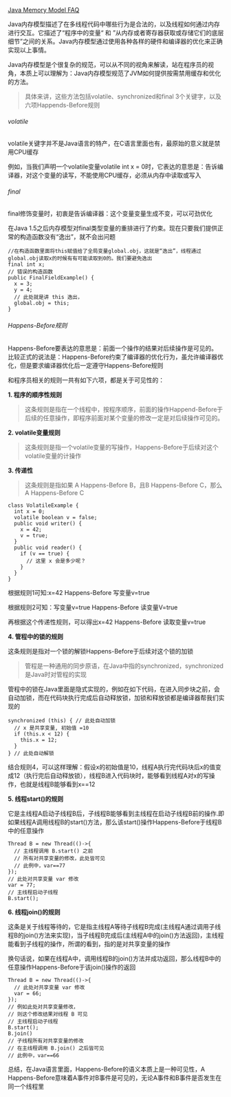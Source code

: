 [Java Memory Model FAQ](http://www.cs.umd.edu/~pugh/java/memoryModel/jsr-133-faq.html)

Java内存模型描述了在多线程代码中哪些行为是合法的，以及线程如何通过内存进行交互。它描述了“程序中的变量“ 和 ”从内存或者寄存器获取或存储它们的底层细节”之间的关系。Java内存模型通过使用各种各样的硬件和编译器的优化来正确实现以上事情。

Java内存模型是个很复杂的规范，可以从不同的视角来解读，站在程序员的视角，本质上可以理解为：Java内存模型规范了JVM如何提供按需禁用缓存和优化的方法。
> 具体来讲，这些方法包括volatile、synchronized和final 3个关键字，以及六项Happends-Before规则

###### volatile
volatile关键字并不是Java语言的特产，在C语言里面也有，最原始的意义就是禁用CPU缓存

例如，当我们声明一个volatile变量volatile int x = 0时，它表达的意思是：告诉编译器，对这个变量的读写，不能使用CPU缓存，必须从内存中读取或写入

###### final
final修饰变量时，初衷是告诉编译器：这个变量变量生成不变，可以可劲优化

在Java 1.5之后内存模型对final类型变量的重排进行了约束。现在只要我们提供正常的构造函数没有“逸出”，就不会出问题

```
//在构造函数里面将this赋值给了全局变量global.obj，这就是“逸出”，线程通过global.obj读取x的时候有有可能读取到0的。我们要避免逸出
final int x;
// 错误的构造函数
public FinalFieldExample() { 
  x = 3;
  y = 4;
  // 此处就是讲 this 逸出，
  global.obj = this;
}

```



###### Happens-Before规则
Happens-Before要表达的意思是：前面一个操作的结果对后续操作是可见的。
比较正式的说法是：Happens-Before约束了编译器的优化行为，虽允许编译器优化，但是要求编译器优化后一定遵守Happens-Before规则

和程序员相关的规则一共有如下六项，都是关于可见性的：

**1. 程序的顺序性规则**

> 这条规则是指在一个线程中，按程序顺序，前面的操作Happend-Before于后续的任意操作，即程序前面对某个变量的修改一定是对后续操作可见的。

**2. volatile变量规则**

> 这条规则是指一个volatile变量的写操作，Happens-Before于后续对这个volatile变量的计操作

**3. 传递性**

> 这条规则是指如果 A Happens-Before B，且B Happens-Before C，那么A Happens-Before C


```
class VolatileExample {
  int x = 0;
  volatile boolean v = false;
  public void writer() {
    x = 42;
    v = true;
  }
  public void reader() {
    if (v == true) {
      // 这里 x 会是多少呢？
    }
  }
}

```
根据规则1可知:x=42 Happens-Before 写变量v=true

根据规则2可知：写变量v=true Happens-Before 读变量V=true

再根据这个传递性规则，可以得出x=42 Happens-Before 读取变量v=true


**4. 管程中的锁的规则**

这条规则是指对一个锁的解锁Happens-Before于后续对这个锁的加锁

> 管程是一种通用的同步原语，在Java中指的synchronized，synchronized是Java时对管程的实现

管程中的锁在Java里面是隐式实现的，例如在如下代码，在进入同步块之前，会自动加锁，而在代码块执行完成后自动释放锁，加锁和释放锁都是编译器帮我们实现的

```
synchronized (this) { // 此处自动加锁
  // x 是共享变量, 初始值 =10
  if (this.x < 12) {
    this.x = 12; 
  }  
} // 此处自动解锁

```
结合规则4，可以这样理解：假设x的初始值是10，线程A执行完代码块后x的值变成12（执行完后自动释放锁），线程B进入代码块时，能够看到线程A对x的写操作，也就是线程B能够看到x==12

**5. 线程start()的规则**

它是主线程A启动子线程B后，子线程B能够看到主线程在启动子线程B前的操作.即如果线程A调用线程B的start()方法，那么该start()操作Happens-Before于线程B中的任意操作

```
Thread B = new Thread(()->{
  // 主线程调用 B.start() 之前
  // 所有对共享变量的修改，此处皆可见
  // 此例中，var==77
});
// 此处对共享变量 var 修改
var = 77;
// 主线程启动子线程
B.start();

```

**6. 线程join()的规则**

这条是关于线程等待的，它是指主线程A等待子线程B完成(主线程A通过调用子线程B的join()方法来实现)，当子线程B完成后(主线程A中的join()方法返回)，主线程能看到子线程的操作，所谓的看到，指的是对共享变量的操作

换句话说，如果在线程A中，调用线程B的join()方法并成功返回，那么线程B中的任意操作Happens-Before于该join()操作的返回


```
Thread B = new Thread(()->{
  // 此处对共享变量 var 修改
  var = 66;
});
// 例如此处对共享变量修改，
// 则这个修改结果对线程 B 可见
// 主线程启动子线程
B.start();
B.join()
// 子线程所有对共享变量的修改
// 在主线程调用 B.join() 之后皆可见
// 此例中，var==66

```

总结，在Java语言里面，Happens-Before的语义本质上是一种可见性，A Happens-Before意味着A事件对B事件是可见的，无论A事件和B事件是否发生在同一个线程里









